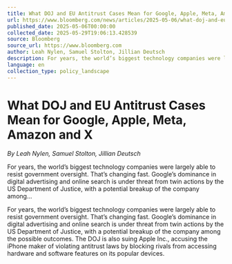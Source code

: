 ```yaml
---
title: What DOJ and EU Antitrust Cases Mean for Google, Apple, Meta, Amazon and X
url: https://www.bloomberg.com/news/articles/2025-05-06/what-doj-and-eu-antitrust-cases-mean-for-google-apple-meta-amazon-and-x
published_date: 2025-05-06T00:00:00
collected_date: 2025-05-29T19:06:13.428539
source: Bloomberg
source_url: https://www.bloomberg.com
author: Leah Nylen, Samuel Stolton, Jillian Deutsch
description: For years, the world’s biggest technology companies were largely able to resist government oversight. That’s changing fast. Google’s dominance in digital advertising and online search is under threat from twin actions by the US Department of Justice, with a potential breakup of the company among...
language: en
collection_type: policy_landscape
---
```


# What DOJ and EU Antitrust Cases Mean for Google, Apple, Meta, Amazon and X

*By Leah Nylen, Samuel Stolton, Jillian Deutsch*

For years, the world’s biggest technology companies were largely able to resist government oversight. That’s changing fast. Google’s dominance in digital advertising and online search is under threat from twin actions by the US Department of Justice, with a potential breakup of the company among...

For years, the world’s biggest technology companies were largely able to resist government oversight. That’s changing fast. Google’s dominance in digital advertising and online search is under threat from twin actions by the US Department of Justice, with a potential breakup of the company among the possible outcomes. The DOJ is also suing Apple Inc., accusing the iPhone maker of violating antitrust laws by blocking rivals from accessing hardware and software features on its popular devices.